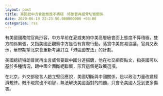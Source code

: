 ```yaml
---
layout: post
title: 美國批中方會面態度不積極　特朗普再威脅切斷關係
date: 2020-06-19 22:23:56.000000000 +08:00
categories: rss
---
```


有美國國務院官員形容，中方早前在夏威夷的中美高層級會面上態度不算積極，雙方關係緊張，又指美國正觀察中方是否有實際行動，落實中美貿易協議。官員又表示，華府期望北京會重新考慮訂立「港區國安法」的計劃。

美國總統特朗普就再出言威脅要跟中國分道揚鑣，他在社交網頁貼文，指美國可以基於多種情況，跟中國全面斷絕聯繫，形容這個是政策選項。

在北京，外交部發言人趙立堅回應說，美國切斷與中國關係，是以政治力量改變經濟規律，既不現實也不明智，無法解決美國面對的問題，只會令美國人受到更多傷害。
